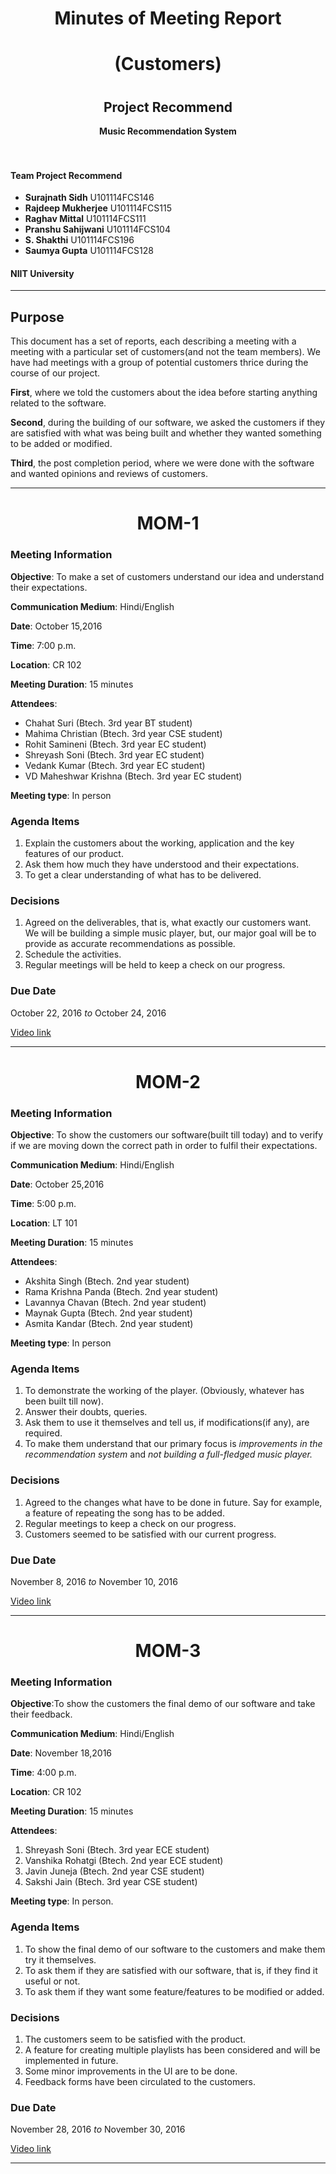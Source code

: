 <div align=center>
  <h1>Minutes of Meeting Report</h1>
  <h1>(Customers)<h1>
  <h2>Project Recommend</h2>
  <b> Music Recommendation System </b><br />
  
</div><br /><br />

#### Team Project Recommend

- **Surajnath Sidh** U101114FCS146
- **Rajdeep Mukherjee**  U101114FCS115
- **Raghav Mittal**  U101114FCS111
- **Pranshu Sahijwani**  U101114FCS104
- **S. Shakthi**  U101114FCS196
- **Saumya Gupta**  U101114FCS128

#### NIIT University

--------------------

## Purpose

This document has a set of reports, each describing a meeting with a meeting 
with a particular set of customers(and not the team members). We have had meetings
with a group of potential customers thrice during the course of our project.

**First**, where we told the customers about the idea before starting anything related to the software.

**Second**, during the building of our software, we asked the customers if they are
    satisfied with what was being built and whether they wanted something to be added or modified.

**Third**, the post completion period, where we were done with the software and wanted 
    opinions and reviews of customers.

-------------------

<div align=center>
<h1>MOM-1</h1>
</div>

### Meeting Information

**Objective**: To make a set of customers understand our idea and understand their expectations.

**Communication Medium**: Hindi/English

**Date**: October 15,2016  

**Time**: 7:00 p.m. 

**Location**: CR 102

**Meeting Duration**: 15 minutes

**Attendees**:

- Chahat Suri (Btech. 3rd year BT student)
- Mahima Christian (Btech. 3rd year CSE student)
- Rohit Samineni (Btech. 3rd year EC student)
- Shreyash Soni (Btech. 3rd year EC student)
- Vedank Kumar (Btech. 3rd year EC student)
- VD Maheshwar Krishna (Btech. 3rd year EC student)

**Meeting type**: In person

### Agenda Items

1. Explain the customers about the working, application and the key features of our product.
2. Ask them how much they have understood and their expectations.
3. To get a clear understanding of what has to be delivered.

### Decisions

1. Agreed on the deliverables, that is, what exactly our customers want. We will be 
    building a simple music player, but, our major goal will be to provide as accurate 
    recommendations as possible.
2. Schedule the activities.
3. Regular meetings will be held to keep a check on our progress.

### Due Date

October 22, 2016 *to* October 24, 2016

[Video link](https://www.youtube.com/watch?v=XHVl3E5rB2o)

--------------------------

<div align=center>
<h1>MOM-2</h1>
</div>

### Meeting Information

**Objective**: To show the customers our software(built till today) and to verify 
if we are moving down the correct path in order to fulfil their expectations.  

**Communication Medium**: Hindi/English

**Date**: October 25,2016

**Time**: 5:00 p.m.

**Location**: LT 101 

**Meeting Duration**: 15 minutes

**Attendees**:
- Akshita Singh (Btech. 2nd year student)
- Rama Krishna Panda (Btech. 2nd year student)
- Lavannya Chavan (Btech. 2nd year student)
- Maynak Gupta (Btech. 2nd year student)
- Asmita Kandar (Btech. 2nd year student)

**Meeting type**: In person

### Agenda Items

1. To demonstrate the working of the player. (Obviously, whatever has been built till now).
2. Answer their doubts, queries.
3. Ask them to use it themselves and tell us, if modifications(if any), are required.
4. To make them understand that our primary focus is _improvements in the recommendation 
system_ and _not building a full-fledged music player._




### Decisions

1. Agreed to the changes what have to be done in future. Say for example,
    a feature of repeating the song has to be added.
2. Regular meetings to keep a check on our progress.
3. Customers seemed to be satisfied with our current progress.

### Due Date

November 8, 2016 *to* November 10, 2016

[Video link](https://www.youtube.com/watch?v=mhedqVXG2EY)

----------------------


<div align=center>
<h1>MOM-3</h1>
</div>

### Meeting Information

**Objective**:To show the customers the final demo of our software and take their feedback.

**Communication Medium**: Hindi/English

**Date**: November 18,2016

**Time**: 4:00 p.m.

**Location**: CR 102

**Meeting Duration**: 15 minutes

**Attendees**: 

1. Shreyash Soni (Btech. 3rd year ECE student)
2. Vanshika Rohatgi (Btech. 2nd year ECE student)
3. Javin Juneja (Btech. 2nd year CSE student)
4. Sakshi Jain (Btech. 3rd year CSE student)

**Meeting type**: In person.

### Agenda Items

1. To show the final demo of our software to the customers and make them try it themselves.
2. To ask them if they are satisfied with our software, that is, if they find it useful or not.
3. To ask them if they want some feature/features to be modified or added.

### Decisions

1. The customers seem to be satisfied with the product.
2. A feature for creating multiple playlists has been considered and will be implemented in future.
3. Some minor improvements in the UI are to be done.
4. Feedback forms have been circulated to the customers.

### Due Date

November 28, 2016 *to* November 30, 2016

[Video link](https://www.youtube.com/watch?v=w1EEVP3My2E)

---------------------
